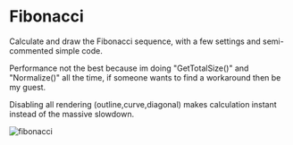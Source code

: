# Fibonacci
Calculate and draw the Fibonacci sequence, with a few settings and semi-commented simple code.

Performance not the best because im doing "GetTotalSize()" and "Normalize()" all the time, if someone wants to find a workaround then be my guest.

Disabling all rendering (outline,curve,diagonal) makes calculation instant instead of the massive slowdown.

![fibonacci](https://user-images.githubusercontent.com/41348897/43422778-fe81ef44-944a-11e8-9f0e-bc8ac0d72fcf.png)
